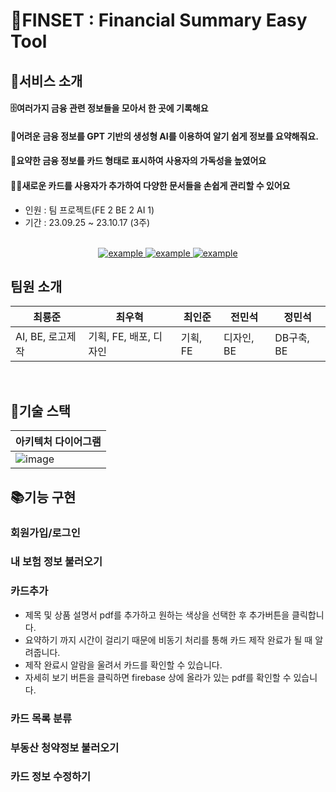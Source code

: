 
# 🎃FINSET : Financial Summary Easy Tool
## 🐶서비스 소개
#### 🗄️여러가지 금융 관련 정보들을 모아서 **한 곳에 기록**해요
#### 📒어려운 금융 정보를 GPT 기반의 생성형 AI를 이용하여 알기 쉽게 **정보를 요약**해줘요.
#### 📖요약한 금융 정보를 카드 형태로 표시하여 사용자의 **가독성을 높였어요**
#### 👨‍🚀새로운 카드를 사용자가 추가하여 다양한 문서들을 **손쉽게 관리**할 수 있어요

- 인원 : 팀 프로젝트(FE 2 BE 2 AI 1)
- 기간 : 23.09.25 ~ 23.10.17 (3주)

<br/>
<div align=center>
  <a href="https://summary-card-synchathon.netlify.app/" target="_blank">
    <img src="https://img.shields.io/badge/배포 링크 -5289FF?style=for-the-badge&logoColor=white" alt="example"/>
  </a>
  <a href="https://kdt0-choiwuhyeok--lolchampionmanagementsystem.netlify.app/" target="_blank">
    <img src="https://img.shields.io/badge/런칭 영상 -FF0000?style=for-the-badge&logo=YouTube&logoColor=white" alt="example"/>
  </a>
  <a href="https://kdt0-choiwuhyeok--lolchampionmanagementsystem.netlify.app/" target="_blank">
    <img src="https://img.shields.io/badge/상세 서비스 -000000?style=for-the-badge&logo=Notion&logoColor=white" alt="example"/>
  </a>
  </div>

## 팀원 소개
| 최룡준  | 최우혁 | 최인준 | 전민석 | 정민석|
|--- | --- | --- | --- | --- |
| AI, BE, 로고제작 | 기획, FE, 배포, 디자인 | 기획, FE | 디자인, BE | DB구축, BE|

</br>

## 🎁기술 스택
|아키텍처 다이어그램| 
|--|
| ![image](https://github.com/TaePoong719/Summary-Card-Synchathon/assets/98576512/27805bf8-1606-4bec-a57d-5463e99fd073) |

## 📚기능 구현
### 회원가입/로그인
### 내 보험 정보 불러오기
### 카드추가
- 제목 및 상품 설명서 pdf를 추가하고 원하는 색상을 선택한 후 추가버튼을 클릭합니다.
- 요약하기 까지 시간이 걸리기 때문에 비동기 처리를 통해 카드 제작 완료가 될 때 알려줍니다.
- 제작 완료시 알람을 울려서 카드를 확인할 수 있습니다.
- 자세히 보기 버튼을 클릭하면 firebase 상에 올라가 있는 pdf를 확인할 수 있습니다.
### 카드 목록 분류
### 부동산 청약정보 불러오기
### 카드 정보 수정하기

